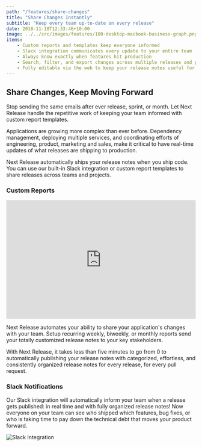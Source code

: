 ```yaml
---
path: "/features/share-changes"
title: "Share Changes Instantly"
subtitle: "Keep every team up-to-date on every release"
date: 2018-11-18T12:33:46+10:00
image: ../../src/images/features/100-desktop-macbook-business-graph.png
items:
    - Custom reports and templates keep everyone informed
    - Slack integration communicates every update to your entire team
    - Always know exactly when features hit production
    - Search, filter, and export changes across multiple releases and projects without breaking a sweat
    - Fully editable via the web to keep your release notes useful for key stakeholders
---
```


## Share Changes, Keep Moving Forward

Stop sending the same emails after ever release, sprint, or month. Let Next Release handle the repetitive work of
keeping your team informed with custom report templates.

Applications are growing more complex than ever before. Dependency management, deploying multiple services, and coordinating
efforts of engineering, product, marketing and sales, make it critical to have real-time updates of what releases are
shipping to production.

Next Release automatically ships your release notes when you ship code. You can use our built-in Slack integration or
custom report templates to share releases across teams and projects.

### Custom Reports

<div style="position: relative; padding-bottom: 62.5%; height: 0;"><iframe src="https://www.loom.com/embed/14b4a452474c4243b8a98ab5e31a550c" frameborder="0" webkitallowfullscreen mozallowfullscreen allowfullscreen style="position: absolute; top: 0; left: 0; width: 100%; height: 100%;"></iframe></div>

Next Release automates your ability to share your application's changes with your team. Setup recurring weekly,
biweekly, or monthly reports send your totally customized release notes to your key stakeholders.

With Next Release, it takes less than five minutes to go from 0 to automatically publishing your release notes with
categorized, effortless, and consistently organized release notes for every release, for every pull request.

### Slack Notifications

Our Slack integration will automatically inform your team when a release gets published: in real time and with fully
organized release notes! Now everyone on your team can see who shipped which features, bug fixes, or who is taking time
to pay down the technical debt that moves your product forward.

![Slack Integration](../../src/images/features/slack_notifications-1.jpg)
